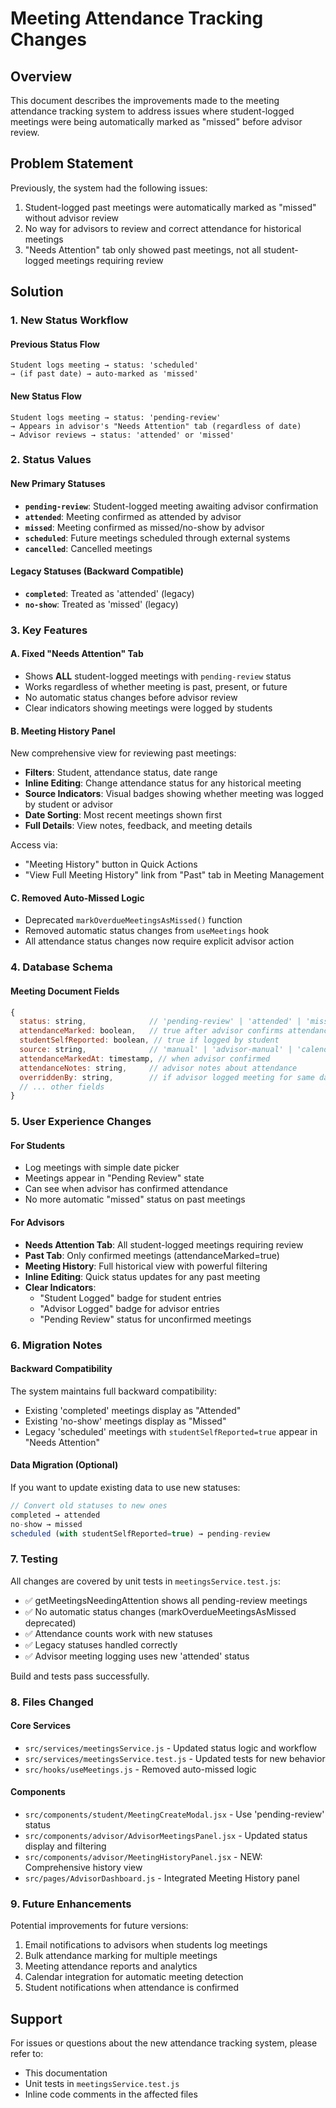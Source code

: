 # Meeting Attendance Tracking Changes

## Overview
This document describes the improvements made to the meeting attendance tracking system to address issues where student-logged meetings were being automatically marked as "missed" before advisor review.

## Problem Statement
Previously, the system had the following issues:
1. Student-logged past meetings were automatically marked as "missed" without advisor review
2. No way for advisors to review and correct attendance for historical meetings
3. "Needs Attention" tab only showed past meetings, not all student-logged meetings requiring review

## Solution

### 1. New Status Workflow

#### Previous Status Flow
```
Student logs meeting → status: 'scheduled'
→ (if past date) → auto-marked as 'missed'
```

#### New Status Flow
```
Student logs meeting → status: 'pending-review'
→ Appears in advisor's "Needs Attention" tab (regardless of date)
→ Advisor reviews → status: 'attended' or 'missed'
```

### 2. Status Values

#### New Primary Statuses
- **`pending-review`**: Student-logged meeting awaiting advisor confirmation
- **`attended`**: Meeting confirmed as attended by advisor
- **`missed`**: Meeting confirmed as missed/no-show by advisor
- **`scheduled`**: Future meetings scheduled through external systems
- **`cancelled`**: Cancelled meetings

#### Legacy Statuses (Backward Compatible)
- **`completed`**: Treated as 'attended' (legacy)
- **`no-show`**: Treated as 'missed' (legacy)

### 3. Key Features

#### A. Fixed "Needs Attention" Tab
- Shows **ALL** student-logged meetings with `pending-review` status
- Works regardless of whether meeting is past, present, or future
- No automatic status changes before advisor review
- Clear indicators showing meetings were logged by students

#### B. Meeting History Panel
New comprehensive view for reviewing past meetings:
- **Filters**: Student, attendance status, date range
- **Inline Editing**: Change attendance status for any historical meeting
- **Source Indicators**: Visual badges showing whether meeting was logged by student or advisor
- **Date Sorting**: Most recent meetings shown first
- **Full Details**: View notes, feedback, and meeting details

Access via:
- "Meeting History" button in Quick Actions
- "View Full Meeting History" link from "Past" tab in Meeting Management

#### C. Removed Auto-Missed Logic
- Deprecated `markOverdueMeetingsAsMissed()` function
- Removed automatic status changes from `useMeetings` hook
- All attendance status changes now require explicit advisor action

### 4. Database Schema

#### Meeting Document Fields
```javascript
{
  status: string,              // 'pending-review' | 'attended' | 'missed' | 'scheduled' | 'cancelled'
  attendanceMarked: boolean,   // true after advisor confirms attendance
  studentSelfReported: boolean, // true if logged by student
  source: string,              // 'manual' | 'advisor-manual' | 'calendly'
  attendanceMarkedAt: timestamp, // when advisor confirmed
  attendanceNotes: string,     // advisor notes about attendance
  overriddenBy: string,        // if advisor logged meeting for same date
  // ... other fields
}
```

### 5. User Experience Changes

#### For Students
- Log meetings with simple date picker
- Meetings appear in "Pending Review" state
- Can see when advisor has confirmed attendance
- No more automatic "missed" status on past meetings

#### For Advisors
- **Needs Attention Tab**: All student-logged meetings requiring review
- **Past Tab**: Only confirmed meetings (attendanceMarked=true)
- **Meeting History**: Full historical view with powerful filtering
- **Inline Editing**: Quick status updates for any past meeting
- **Clear Indicators**: 
  - "Student Logged" badge for student entries
  - "Advisor Logged" badge for advisor entries
  - "Pending Review" status for unconfirmed meetings

### 6. Migration Notes

#### Backward Compatibility
The system maintains full backward compatibility:
- Existing 'completed' meetings display as "Attended"
- Existing 'no-show' meetings display as "Missed"
- Legacy 'scheduled' meetings with `studentSelfReported=true` appear in "Needs Attention"

#### Data Migration (Optional)
If you want to update existing data to use new statuses:
```javascript
// Convert old statuses to new ones
completed → attended
no-show → missed
scheduled (with studentSelfReported=true) → pending-review
```

### 7. Testing

All changes are covered by unit tests in `meetingsService.test.js`:
- ✅ getMeetingsNeedingAttention shows all pending-review meetings
- ✅ No automatic status changes (markOverdueMeetingsAsMissed deprecated)
- ✅ Attendance counts work with new statuses
- ✅ Legacy statuses handled correctly
- ✅ Advisor meeting logging uses new 'attended' status

Build and tests pass successfully.

### 8. Files Changed

#### Core Services
- `src/services/meetingsService.js` - Updated status logic and workflow
- `src/services/meetingsService.test.js` - Updated tests for new behavior
- `src/hooks/useMeetings.js` - Removed auto-missed logic

#### Components
- `src/components/student/MeetingCreateModal.jsx` - Use 'pending-review' status
- `src/components/advisor/AdvisorMeetingsPanel.jsx` - Updated status display and filtering
- `src/components/advisor/MeetingHistoryPanel.jsx` - NEW: Comprehensive history view
- `src/pages/AdvisorDashboard.js` - Integrated Meeting History panel

### 9. Future Enhancements

Potential improvements for future versions:
1. Email notifications to advisors when students log meetings
2. Bulk attendance marking for multiple meetings
3. Meeting attendance reports and analytics
4. Calendar integration for automatic meeting detection
5. Student notifications when attendance is confirmed

## Support

For issues or questions about the new attendance tracking system, please refer to:
- This documentation
- Unit tests in `meetingsService.test.js`
- Inline code comments in the affected files
